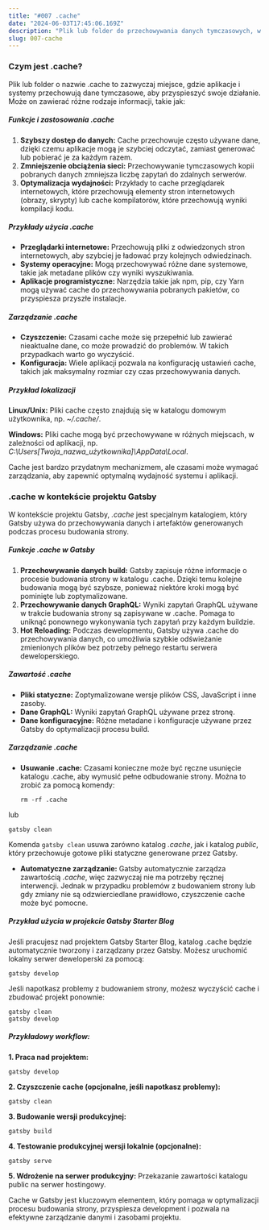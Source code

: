 ```yaml
---
title: "#007 .cache" 
date: "2024-06-03T17:45:06.169Z"
description: "Plik lub folder do przechowywania danych tymczasowych, w celu przyspieszenia działania systemów lub aplikacji."
slug: 007-cache
---
```


### Czym jest .cache?
Plik lub folder o nazwie .cache to zazwyczaj miejsce, gdzie aplikacje i systemy przechowują dane tymczasowe, aby przyspieszyć swoje działanie. Może on zawierać różne rodzaje informacji, takie jak:

##### Funkcje i zastosowania .cache
1. **Szybszy dostęp do danych:** Cache przechowuje często używane dane, dzięki czemu aplikacje mogą je szybciej odczytać, zamiast generować lub pobierać je za każdym razem.
2. **Zmniejszenie obciążenia sieci:** Przechowywanie tymczasowych kopii pobranych danych zmniejsza liczbę zapytań do zdalnych serwerów.
3. **Optymalizacja wydajności:** Przykłady to cache przeglądarek internetowych, które przechowują elementy stron internetowych (obrazy, skrypty) lub cache kompilatorów, które przechowują wyniki kompilacji kodu.

##### Przykłady użycia .cache
- **Przeglądarki internetowe:** Przechowują pliki z odwiedzonych stron internetowych, aby szybciej je ładować przy kolejnych odwiedzinach.
- **Systemy operacyjne:** Mogą przechowywać różne dane systemowe, takie jak metadane plików czy wyniki wyszukiwania.
- **Aplikacje programistyczne:** Narzędzia takie jak npm, pip, czy Yarn mogą używać cache do przechowywania pobranych pakietów, co przyspiesza przyszłe instalacje.

##### Zarządzanie .cache
- **Czyszczenie:** Czasami cache może się przepełnić lub zawierać nieaktualne dane, co może prowadzić do problemów. W takich przypadkach warto go wyczyścić.
- **Konfiguracja:** Wiele aplikacji pozwala na konfigurację ustawień cache, takich jak maksymalny rozmiar czy czas przechowywania danych.

##### Przykład lokalizacji
**Linux/Unix:** Pliki cache często znajdują się w katalogu domowym użytkownika, np. *~/.cache/*.

**Windows:** Pliki cache mogą być przechowywane w różnych miejscach, w zależności od aplikacji, np. *C:\Users\[Twoja_nazwa_użytkownika]\AppData\Local*.

Cache jest bardzo przydatnym mechanizmem, ale czasami może wymagać zarządzania, aby zapewnić optymalną wydajność systemu i aplikacji.

### .cache w kontekście projektu Gatsby

W kontekście projektu Gatsby, *.cache* jest specjalnym katalogiem, który Gatsby używa do przechowywania danych i artefaktów generowanych podczas procesu budowania strony. 

##### Funkcje .cache w Gatsby
1. **Przechowywanie danych build:** Gatsby zapisuje różne informacje o procesie budowania strony w katalogu .cache. Dzięki temu kolejne budowania mogą być szybsze, ponieważ niektóre kroki mogą być pominięte lub zoptymalizowane.
2. **Przechowywanie danych GraphQL:** Wyniki zapytań GraphQL używane w trakcie budowania strony są zapisywane w .cache. Pomaga to uniknąć ponownego wykonywania tych zapytań przy każdym buildzie.
3. **Hot Reloading:** Podczas dewelopmentu, Gatsby używa .cache do przechowywania danych, co umożliwia szybkie odświeżanie zmienionych plików bez potrzeby pełnego restartu serwera deweloperskiego.

##### Zawartość .cache
- **Pliki statyczne:** Zoptymalizowane wersje plików CSS, JavaScript i inne zasoby.
- **Dane GraphQL:** Wyniki zapytań GraphQL używane przez stronę.
- **Dane konfiguracyjne:** Różne metadane i konfiguracje używane przez Gatsby do optymalizacji procesu build.

##### Zarządzanie .cache
- **Usuwanie .cache:** Czasami konieczne może być ręczne usunięcie katalogu .cache, aby wymusić pełne odbudowanie strony. Można to zrobić za pomocą komendy:

      rm -rf .cache
lub

    gatsby clean

Komenda `gatsby clean` usuwa zarówno katalog *.cache*, jak i katalog *public*, który przechowuje gotowe pliki statyczne generowane przez Gatsby.

- **Automatyczne zarządzanie:** Gatsby automatycznie zarządza zawartością *.cache*, więc zazwyczaj nie ma potrzeby ręcznej interwencji. Jednak w przypadku problemów z budowaniem strony lub gdy zmiany nie są odzwierciedlane prawidłowo, czyszczenie cache może być pomocne.
##### Przykład użycia w projekcie Gatsby Starter Blog
Jeśli pracujesz nad projektem Gatsby Starter Blog, katalog .cache będzie automatycznie tworzony i zarządzany przez Gatsby. Możesz uruchomić lokalny serwer deweloperski za pomocą:

    gatsby develop
Jeśli napotkasz problemy z budowaniem strony, możesz wyczyścić cache i zbudować projekt ponownie:

    gatsby clean
    gatsby develop

##### Przykładowy workflow:
**1. Praca nad projektem:**

    gatsby develop
**2. Czyszczenie cache (opcjonalne, jeśli napotkasz problemy):**

    gatsby clean

**3. Budowanie wersji produkcyjnej:**

    gatsby build

**4. Testowanie produkcyjnej wersji lokalnie (opcjonalne):**

    gatsby serve

**5. Wdrożenie na serwer produkcyjny:** Przekazanie zawartości katalogu public na serwer hostingowy.

Cache w Gatsby jest kluczowym elementem, który pomaga w optymalizacji procesu budowania strony, przyspiesza development i pozwala na efektywne zarządzanie danymi i zasobami projektu.